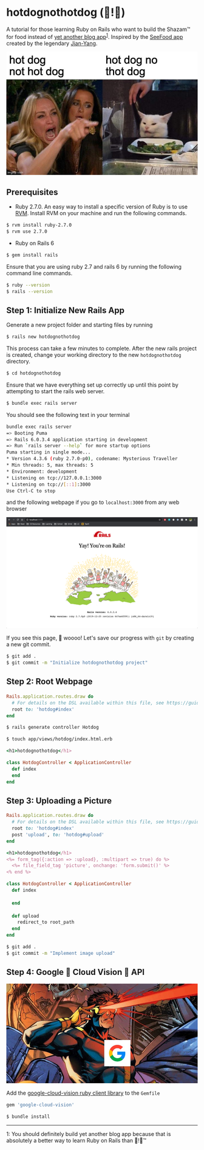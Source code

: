 # hotdognothotdog (🌭!🌭)

A tutorial for those learning Ruby on Rails who want to build the Shazam™ for food instead of [yet another blog app](https://www.railstutorial.org/book)<sup>[1](#footnote-one)</sup>. Inspired by the [SeeFood app](https://silicon-valley.fandom.com/wiki/SeeFood) created by the legendary [Jian-Yang](https://silicon-valley.fandom.com/wiki/J%C3%ACan-Y%C3%A1ng).

![docs/assets/hdnhd.jpg](docs/assets/hdnhd.jpg)

## Prerequisites

- Ruby 2.7.0. An easy way to install a specific version of Ruby is to use [RVM](https://www.ruby-lang.org/en/news/2019/12/25/ruby-2-7-0-released/). Install RVM on your machine and run the following commands.

```bash
$ rvm install ruby-2.7.0
$ rvm use 2.7.0
```

- Ruby on Rails 6

```bash
$ gem install rails
```

Ensure that you are using ruby 2.7 and rails 6 by running the following command line commands.

```bash
$ ruby --version
$ rails --version
```

## Step 1: Initialize New Rails App

Generate a new project folder and starting files by running

```bash
$ rails new hotdognothotdog
```

This process can take a few minutes to complete. After the new rails project is created, change your working directory to the new `hotdognothotdog` directory.

```bash
$ cd hotdognothotdog
```

Ensure that we have everything set up correctly up until this point by attempting to start the rails web server.

```bash
$ bundle exec rails server
```

You should see the following text in your terminal

```bash
bundle exec rails server
=> Booting Puma
=> Rails 6.0.3.4 application starting in development
=> Run `rails server --help` for more startup options
Puma starting in single mode...
* Version 4.3.6 (ruby 2.7.0-p0), codename: Mysterious Traveller
* Min threads: 5, max threads: 5
* Environment: development
* Listening on tcp://127.0.0.1:3000
* Listening on tcp://[::1]:3000
Use Ctrl-C to stop
```

and the following webpage if you go to `localhost:3000` from any web browser

![docs/assets/rails.png](docs/assets/rails.png)

If you see this page, 🎉 woooo! Let's save our progress with `git` by creating a new git commit.

```bash
$ git add .
$ git commit -m "Initialize hotdognothotdog project"
```

## Step 2: Root Webpage

```ruby
Rails.application.routes.draw do
  # For details on the DSL available within this file, see https://guides.rubyonrails.org/routing.html
  root to: 'hotdog#index'
end
```

```bash
$ rails generate controller Hotdog
```

```bash
$ touch app/views/hotdog/index.html.erb
```

```ruby
<h1>hotdognothotdog</h1>
```

```ruby
class HotdogController < ApplicationController
  def index
  end
end
```

## Step 3: Uploading a Picture

```ruby
Rails.application.routes.draw do
  # For details on the DSL available within this file, see https://guides.rubyonrails.org/routing.html
  root to: 'hotdog#index'
  post 'upload', to: 'hotdog#upload'
end
```

```ruby
<h1>hotdognothotdog</h1>
<%= form_tag({:action => :upload}, :multipart => true) do %>
  <%= file_field_tag 'picture', onchange: 'form.submit()' %>
<% end %>
```

```ruby
class HotdogController < ApplicationController
  def index

  end

  def upload
    redirect_to root_path
  end
end
```

```bash
$ git add .
$ git commit -m "Implement image upload"
```

## Step 4: Google 👀 Cloud Vision 👀 API

![docs/assets/cloud_vision.jpg](docs/assets/cloud_vision.jpg)

Add the [google-cloud-vision ruby client library](https://github.com/googleapis/google-cloud-ruby/tree/master/google-cloud-vision) to the `Gemfile`

```ruby
gem 'google-cloud-vision'
```

```bash
$ bundle install
```



---
<a name="footnote-one">1</a>: You should definitely build yet another blog app because that is absolutely a better way to learn Ruby on Rails than 🌭!🌭™
